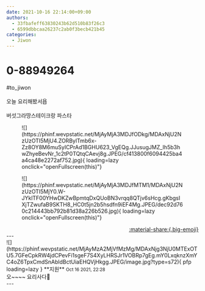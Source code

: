 ```yaml
---
date: 2021-10-16 22:14:00+09:00
authors:
  - 33fbafeff63830243b62d510b83f26c3
  - 6599dbbcaa26237c2ab0f3becb421b45
categories:
  - Jiwon
---
```


# 0-88949264

<div class="post-container" markdown="1">
<div class="content-container md-sidebar__scrollwrap" markdown="1">

\#to_jiwon<br><br>오늘 요리해봤서욥<br><br>버섯그라땅스테이크랑 파스타
<figure markdown="1">
![](https://phinf.wevpstatic.net/MjAyMjA3MDJfODkg/MDAxNjU2NzUzOTI5MjU4.ZORBylTmb6x-Zz8OY8M6muSyICPrAd1BGHU623_VgEQg.JJusugJMZ_Ih5b3hwZhyeBevNr_1c2tP0TQtqCAevj8g.JPEG/cf413800f6094425ba4a4ca48e2272af752.jpg){ loading=lazy onclick="openFullscreen(this)"}
</figure>

<figure markdown="1">
![](https://phinf.wevpstatic.net/MjAyMjA3MDJfMTM1/MDAxNjU2NzUzOTI5MjY0.W-JYklTF00YHwDKZwBpmtqDxQUoBN3vrqq8QTjv6sHcg.gKbgsIXjTZwufaB9SKTH8_HC0t5jn2b5hsdfn9iEF4Mg.JPEG/dec92d760c214443bb792b81d38a226b526.jpg){ loading=lazy onclick="openFullscreen(this)"}
</figure>


</div>
</div>

<div style="text-align: right;" markdown="1">
<a href="https://weverse.io/fromis9/fanpost/0-88949264" style="text-align: right;">:material-share:{.big-emoji}</a>
</div>
---

<div class="comments-container md-sidebar__scrollwrap" markdown="1">
<div class="comment" markdown="1">
<div class='id-container' markdown="1">
![](https://phinf.wevpstatic.net/MjAyMzA2MjVfMzMg/MDAxNjg3NjU0MTExOTU5.7GFeCpkRW4jdCPevFi1sgeF7S4XyLHRSJr1VOBRp7gEg.mY0LxqknzXmYC4oZ6TpxCmdSnAbldBctUiaEHQVjHkgg.JPEG/image.jpg?type=s72){ pfp loading=lazy }
**<span class="artist">지원</span>** <small>Oct 16 2021, 22:28</small><br>
</div>
<div class='comment-body' markdown="1">
오~~~~ 요리사다🥰
</div>
</div>
</div>
---
